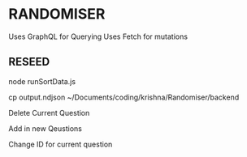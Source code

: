 # RANDOMISER

Uses GraphQL for Querying
Uses Fetch for mutations

## RESEED

node runSortData.js

cp output.ndjson ~/Documents/coding/krishna/Randomiser/backend

Delete Current Question

Add in new Qeustions

Change ID for current question
